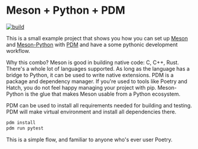 <!--
SPDX-FileCopyrightText: 2024 Arjan Molenaar

SPDX-License-Identifier: Apache-2.0
-->

# Meson + Python + PDM

[![build](https://github.com/amolenaar/meson-python-pdm-example/actions/workflows/build.yml/badge.svg)](https://github.com/amolenaar/meson-python-pdm-example/actions/workflows/build.yml)

This is a small example project that shows you how you can set up
[Meson](https://mesonbuild.com/) and
[Meson-Python](https://meson-python.readthedocs.io) with
[PDM](https://pdm-project.org) and have a some pythonic development workflow.

Why this combo? Meson is good in building native code: C, C++, Rust. There's a whole lot of languages supported. As long as the language has a bridge to Python, it can be used to write native extensions.
PDM is a package and dependency manager. If you're used to tools like Poetry and Hatch, you do not feel happy
managing your project with pip.
Meson-Python is the glue that makes Meson usable from a Python ecosystem.

PDM can be used to install all requirements needed for building and testing. PDM will make virtual environment and install all dependencies there.

```bash
pdm install
pdm run pytest
```

This is a simple flow, and familiar to anyone who's ever user Poetry.
